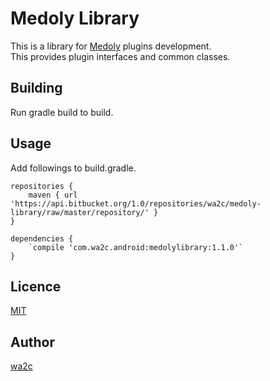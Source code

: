 Medoly Library
==============

This is  a library for [Medoly](https://play.google.com/store/apps/details?id=com.wa2c.android.medoly) plugins development.  
This provides plugin interfaces and common classes.

## Building

Run gradle build to build. 

## Usage

Add followings to build.gradle.

    repositories {
        maven { url 'https://api.bitbucket.org/1.0/repositories/wa2c/medoly-library/raw/master/repository/' }
    }

    dependencies {
        `compile 'com.wa2c.android:medolylibrary:1.1.0'`
    }

## Licence

[MIT](https://bitbucket.org/wa2c/medoly-library/raw/517df9165aa19fe335046be0611d58ca135ff37a/LICENSE.txt)

## Author

[wa2c](https://bitbucket.org/wa2c/)
